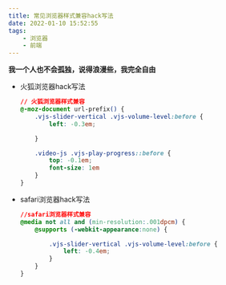 ```yaml
---
title: 常见浏览器样式兼容hack写法
date: 2022-01-10 15:52:55
tags:
    - 浏览器
    - 前端
---
```


**我一个人也不会孤独，说得浪漫些，我完全自由**
<!--more-->

- 火狐浏览器hack写法
    
    ```css
    // 火狐浏览器样式兼容
    @-moz-document url-prefix() {
        .vjs-slider-vertical .vjs-volume-level:before {
            left: -0.3em;
    
        }
    
        .video-js .vjs-play-progress::before {
            top: -0.1em;
            font-size: 1em
        }
    }
    ```

- safari浏览器hack写法

    ```css
    //safari浏览器样式兼容
    @media not all and (min-resolution:.001dpcm) {
        @supports (-webkit-appearance:none) {
    
            .vjs-slider-vertical .vjs-volume-level:before {
                left: -0.4em;
            }
        }
    }
    ```

